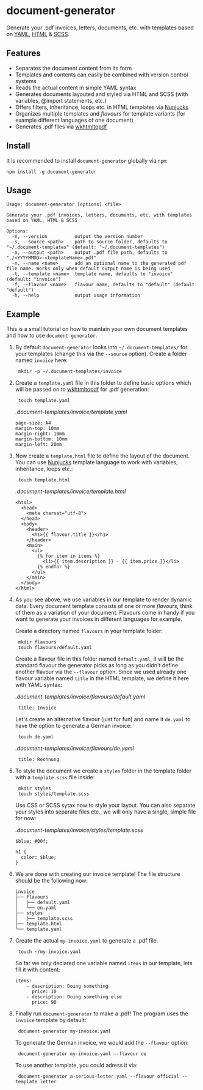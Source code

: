 # document-generator

Generate your .pdf invoices, letters, documents, etc. with templates based on [YAML](https://yaml.org/), [HTML](https://dev.w3.org/html5/html-author/) & [SCSS](https://sass-lang.com).

## Features

* Separates the document content from its form
* Templates and contents can easily be combined with version control systems
* Reads the actual content in simple YAML syntax
* Generates documents layouted and styled via HTML and SCSS (with variables, @import statements, etc.)
* Offers filters, inheritance, loops etc. in HTML templates via [Nunjucks](https://mozilla.github.io/nunjucks/)
* Organizes multiple templates and *flavours* for template variants (for example different languages of one document)
* Generates .pdf files via [wkhtmltopdf](https://wkhtmltopdf.org/)

## Install

It is recommended to install `document-generator` globally via `npm`:

    npm install -g document-generator

## Usage

```
Usage: document-generator [options] <file>

Generate your .pdf invoices, letters, documents, etc. with templates based on YAML, HTML & SCSS

Options:
  -V, --version          output the version number
  -s, --source <path>    path to source folder, defaults to "~/.document-templates" (default: "~/.document-templates")
  -o, --output <path>    output .pdf file path, defaults to "./<YYYYMMDD>-<templateName>.pdf"
  -n, --name <name>      add an optional name to the generated pdf file name. Works only when default output name is being used
  -t, --template <name>  template name, defaults to "invoice" (default: "invoice")
  -f, --flavour <name>   flavour name, defaults to "default" (default: "default")
  -h, --help             output usage information
```

## Example

This is a small tutorial on how to maintain your own document templates and how to use `document-generator`.

1. By default `document-generator` looks into `~/.document-templates/` for your templates (change this via the `--source` option). Create a folder named `invoice` here:

        mkdir -p ~/.document-templates/invoice

2. Create a `template.yaml` file in this folder to define basic options which will be passed on to [wkhtmltopdf](https://wkhtmltopdf.org/) for .pdf generation:

        touch template.yaml

    *.document-templates/invoice/template.yaml*

    ```
    page-size: A4
    margin-top: 10mm
    margin-right: 10mm
    margin-bottom: 10mm
    margin-left: 20mm
    ```

3. Now create a `template.html` file to define the layout of the document. You can use [Nunjucks](https://mozilla.github.io/nunjucks/) template language to work with variables, inheritance, loops etc.:

        touch template.html

    *.document-templates/invoice/template.html*

    ```
    <html>
      <head>
        <meta charset="utf-8">
      </head>
      <body>
        <header>
          <h1>{{ flavour.title }}</h1>
        </header>
        <main>
          <ul>
            {% for item in items %}
              <li>{{ item.description }} - {{ item.price }}</li>
            {% endfor %}
          </ul>
        </main>
      </body>
    </html>
    ```

4. As you see above, we use variables in our template to render dynamic data. Every document template consists of one or more *flavours*, think of them as a variation of your document. Flavours come in handy if you want to generate your invoices in different languages for example.

    Create a directory named `flavours` in your template folder:

        mkdir flavours
        touch flavours/default.yaml

    Create a flavour file in this folder named `default.yaml`, it will be the standard flavour the generator picks as long as you didn't define another flavour via the `--flavour` option. Since we used already one flavour variable named `title` in the HTML template, we define it here with YAML syntax:

    *.document-templates/invoice/flavours/default.yaml*

        title: Invoice

    Let's create an alternative flavour (just for fun) and name it `de.yaml` to have the option to generate a German invoice:
    
        touch de.yaml

    *.document-templates/invoice/flavours/de.yaml*

        title: Rechnung

5. To style the document we create a `styles` folder in the template folder with a `template.scss` file inside:

        mkdir styles
        touch styles/template.scss

    Use CSS or SCSS sytax now to style your layout. You can also separate your styles into separate files etc., we will only have a single, simple file for now:

    *.document-templates/invoice/styles/template.scss*

    ```
    $blue: #00f;

    h1 {
      color: $blue;
    }
    ```

6. We are done with creating our invoice template! The file structure should be the following now:

    ```
    invoice
    ├── flavours
    │   ├── default.yaml
    │   └── en.yaml
    ├── styles
    │   ├── template.scss
    ├── template.html
    └── template.yaml
    ```

7. Create the actual `my-invoice.yaml` to generate a .pdf file.

        touch ~/my-invoice.yaml

    So far we only declared one variable named `items` in our template, lets fill it with content:

    ```
    items:
        - description: Doing something
          price: 10
        - description: Doing something else
          price: 90
    ```

8. Finally run `document-generator` to make a .pdf! The program uses the `invoice` template by default:

        document-generator my-invoice.yaml

    To generate the German invoice, we would add the `--flavour` option:

        document-generator my-invoice.yaml --flavour de

    To use another template, you could adress it via:

        document-generator a-serious-letter.yaml --flavour official --template letter

